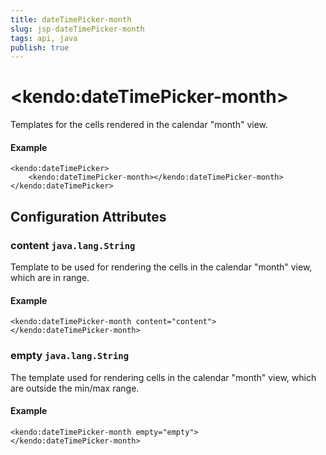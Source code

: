 ```yaml
---
title: dateTimePicker-month
slug: jsp-dateTimePicker-month
tags: api, java
publish: true
---
```


# \<kendo:dateTimePicker-month\>

Templates for the cells rendered in the calendar "month" view.

#### Example
    <kendo:dateTimePicker>
        <kendo:dateTimePicker-month></kendo:dateTimePicker-month>
    </kendo:dateTimePicker>

## Configuration Attributes

### content `java.lang.String`

Template to be used for rendering the cells in the calendar "month" view, which are in range.

#### Example
    <kendo:dateTimePicker-month content="content">
    </kendo:dateTimePicker-month>

### empty `java.lang.String`

The template used for rendering cells in the calendar "month" view, which are outside the min/max range.

#### Example
    <kendo:dateTimePicker-month empty="empty">
    </kendo:dateTimePicker-month>

